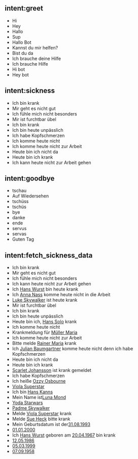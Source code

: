 ## intent:greet
- Hi
- Hey
- Hallo
- Sup
- Hallo Bot
- Kannst du mir helfen?
- Bist du da
- Ich brauche deine Hilfe
- Ich brauche Hilfe
- Hi bot
- Hey bot

## intent:sickness
- Ich bin krank
- Mir geht es nicht gut
- Ich fühle mich nicht besonders
- Mir ist furchtbar übel
- Ich bin krank
- Ich bin heute unpässlich
- Ich habe Kopfschmerzen
- Ich komme heute nicht
- Ich komme heute nicht zur Arbeit
- Heute bin ich nicht da
- Heute bin ich krank
- Ich kann heute nicht zur Arbeit gehen

## intent:goodbye
- tschau
- Auf Wiedersehen
- tschüss
- tschüs
- bye
- danke
- ende
- servus
- servas
- Guten Tag

## intent:fetch_sickness_data
- Ich bin krank
- Mir geht es nicht gut
- Ich fühle mich nicht besonders
- Ich kann heute nicht zur Arbeit gehen
- Ich [Hans Wurst](name) bin heute krank
- Ich [Anna Nass](name) komme heute nicht in die Arbeit
- [Luke Skywalker](name) ist heute krank
- Mir ist furchtbar übel
- Ich bin krank
- Ich bin heute unpässlich
- Heute bin ich, [Hans Solo](name) krank
- Ich komme heute nicht
- Krankmeldung für [Müller Maria](name)
- Ich komme heute nicht zur Arbeit
- Bitte melde [Rainer Maria](name) krank
- Ich [Julian Baumgartner](name) komme heute nicht denn ich habe Kopfschmerzen
- Heute bin ich nicht da
- Heute bin ich krank
- [Scarlet Johansson](name) ist krank gemeldet 
- Ich habe Kopfschmerzen
- Ich heiße [Ozzy Osbourne](name)
- [Viola Superstar](name)
- Ich bin [Hans Kanns](name)
- Mein Name ist[Luna Mond](name)
- [Yoda Starwars](name)
- [Padme Skywalker](name)
- Melde [Viola Superstar](name) krank
- Melde [Sue Heck](name) bitte krank
- Mein Geburtsdatum ist der[31.08.1993](dob)
- [01.01.2000](dob)
- Ich [Hans Wurst](name) geboren am [20.04.1967](dob) bin krank
- [12.05.1986](dob)
- [05.03.1999](dob)
- [07.09.1958](dob)

